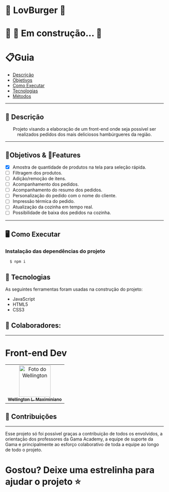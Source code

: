 # 🍔 LovBurger 🍔


# 🚧 🚀 Em construção... 🚧


# 📋Guia

- [Descrição](#📝-descrição)
- [Objetivos](#🎯-Objetivos-&-💾Features)
- [Como Executar](#🖥️-como-executar)
- [Tecnologias](#🛠-tecnologias)
- [Métodos](#métodos)


---

## 📝 Descrição

<p align="center"> Projeto visando a elaboração de um front-end onde seja possível ser realizados pedidos dos mais deliciosos hambúrgueres da região.</p>

---

## 🎯Objetivos & 💾Features

- [x] Amostra de quantidade de produtos na tela para seleção rápida.
- [ ] Filtragem dos produtos.
- [ ] Adição/remoção de itens.
- [ ] Acompanhamento dos pedidos.
- [ ] Acompanhamento do resumo dos pedidos.
- [ ] Personalização do pedido com o nome do cliente.
- [ ] Impressão térmica do pedido.
- [ ] Atualização da cozinha em tempo real.
- [ ] Possibilidade de baixa dos pedidos na cozinha.

---

## 🖥️ Como Executar

### Instalação das dependências do projeto

      $ npm i

## 🔨 Tecnologias

As seguintes ferramentas foram usadas na construção do projeto:

- JavaScript
- HTML5
- CSS3



## 🤝 Colaboradores:
---
# Front-end Dev
<table>
  <tr>
    <td align="center">
      <a href="https://github.com/WellingtonMax">
        <img src="https://avatars.githubusercontent.com/u/83736385?v=4" width="100px;" alt="Foto do Wellington"/><br>
        <sub>
          <b>Wellington L. Maximiniano</b>
        </sub>
      </a>
    </td>
  </tr>
</table>



## 🤝 Contribuições

---
<p>Esse projeto só foi possível graças a contribuição de todos os envolvidos, a orientação dos professores da Gama Academy, a equipe de suporte da Gama e principalmente ao esforço colaborativo de toda a equipe ao longo de todo o projeto.<p\>

<h1> Gostou? Deixe uma estrelinha para ajudar o projeto ⭐ <h1\>


